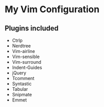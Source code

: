 My Vim Configuration
===================

Plugins included
----------------

  * Ctrlp
  * Nerdtree
  * Vim-airline
  * Vim-sensible
  * Vim-surround
  * Indent-Guides
  * jQuery
  * Tcomment
  * Syntastic
  * Tabular
  * Snipmate
  * Emmet
